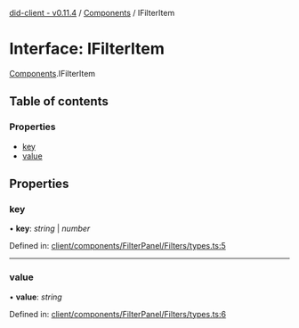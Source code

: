 [did-client - v0.11.4](../README.md) / [Components](../modules/components.md) / IFilterItem

# Interface: IFilterItem

[Components](../modules/components.md).IFilterItem

## Table of contents

### Properties

- [key](components.ifilteritem.md#key)
- [value](components.ifilteritem.md#value)

## Properties

### key

• **key**: *string* \| *number*

Defined in: [client/components/FilterPanel/Filters/types.ts:5](https://github.com/Puzzlepart/did/blob/dev/client/components/FilterPanel/Filters/types.ts#L5)

___

### value

• **value**: *string*

Defined in: [client/components/FilterPanel/Filters/types.ts:6](https://github.com/Puzzlepart/did/blob/dev/client/components/FilterPanel/Filters/types.ts#L6)
